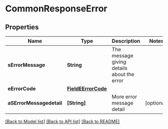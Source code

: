 # CommonResponseError

## Properties
Name | Type | Description | Notes
------------ | ------------- | ------------- | -------------
**sErrorMessage** | **String** | The message giving details about the error | 
**eErrorCode** | [**FieldEErrorCode**](FieldEErrorCode.md) |  | 
**aSErrorMessagedetail** | **[String]** | More error message detail | [optional] 

[[Back to Model list]](../README.md#documentation-for-models) [[Back to API list]](../README.md#documentation-for-api-endpoints) [[Back to README]](../README.md)


